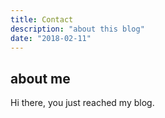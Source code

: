 ```yaml
---
title: Contact
description: "about this blog"
date: "2018-02-11"
---
```


## about me

Hi there, you just reached my blog.